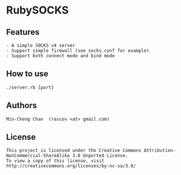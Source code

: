 RubySOCKS
=========

Features
--------
	- A simple SOCKS v4 server
	- Support simple firewall (see socks.conf for example)
	- Support both connect mode and bind mode

How to use
----------
	./server.rb [port]

Authors
-------
	Min-Cheng Chan	(rascov <at> gmail.com)

License
-------
	This project is licensed under the Creative Commons Attribution-NonCommercial-ShareAlike 3.0 Unported License.
	To view a copy of this license, visit http://creativecommons.org/licenses/by-nc-sa/3.0/
